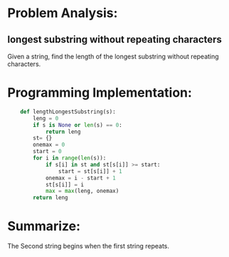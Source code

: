 Problem Analysis:
================
longest substring without repeating characters
---------------
Given a string, find the length of the longest substring without repeating characters.

Programming Implementation:
==========================
```python
    def lengthLongestSubstring(s):
        leng = 0
        if s is None or len(s) == 0:
            return leng
        st= {}
        onemax = 0
        start = 0
        for i in range(len(s)):
            if s[i] in st and st[s[i]] >= start:
                start = st[s[i]] + 1
            onemax = i - start + 1
            st[s[i]] = i
            max = max(leng, onemax)
        return leng
```
Summarize:
=======
The Second string begins when the first string repeats.
